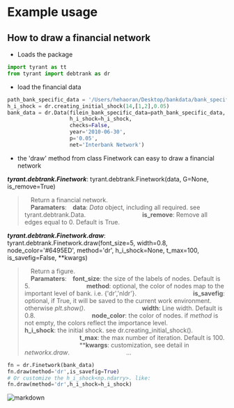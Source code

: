 <!-- markdownlint-disable MD033 -->
# Example usage

## How to draw a financial network

* Loads the package

```python
import tyrant as tt
from tyrant import debtrank as dr
```

* load the financial data

```python
path_bank_specific_data = '/Users/hehaoran/Desktop/bankdata/bank_specific_data(2010, 6, 30).csv'
h_i_shock = dr.creating_initial_shock(14,[1,2],0.05)
bank_data = dr.Data(filein_bank_specific_data=path_bank_specific_data,
                    h_i_shock=h_i_shock,
                    checks=False,
                    year='2010-06-30',
                    p='0.05',
                    net='Interbank Network')
```

* the 'draw' method from class Finetwork can easy to draw a financial network

***tyrant.debtrank.Finetwork***:
tyrant.debtrank.Finetwork(data, G=None, is_remove=True)
> &emsp;Return a financial network.  
&emsp;**Paramaters**:&emsp;**data**: *Data* object, including all required. see tyrant.debtrank.Data.
&emsp;&emsp;&emsp;&emsp;&emsp;&emsp;&emsp;&emsp;&emsp;**is_remove**: Remove all edges equal to 0. Default is True.

***tyrant.debtrank.Finetwork.draw***:
tyrant.debtrank.Finetwork.draw(font_size=5, width=0.8, node_color='#6495ED', method='dr', h_i_shock=None, t_max=100, is_savefig=False, **kwargs)
> &emsp;Return a figure.  
&emsp;**Paramaters**:&emsp;**font_size**: the size of the labels of nodes. Default is 5.
&emsp;&emsp;&emsp;&emsp;&emsp;&emsp;&emsp;&emsp;&emsp;**method**: optional, the color of nodes map to the important level of bank. i.e. {'dr','nldr'}.
&emsp;&emsp;&emsp;&emsp;&emsp;&emsp;&emsp;&emsp;&emsp;**is_savefig**: optional, if True, it will be saved to the current work environment. otherwise *plt.show()*.
&emsp;&emsp;&emsp;&emsp;&emsp;&emsp;&emsp;&emsp;&emsp;**width**: Line width. Default is 0.8.
&emsp;&emsp;&emsp;&emsp;&emsp;&emsp;&emsp;&emsp;&emsp;**node_color**: the color of nodes. if *method* is not empty, the colors reflect the importance level.
&emsp;&emsp;&emsp;&emsp;&emsp;&emsp;&emsp;&emsp;&emsp;**h_i_shock**: the initial shock. see dr.creating_initial_shock().
&emsp;&emsp;&emsp;&emsp;&emsp;&emsp;&emsp;&emsp;&emsp;**t_max**: the max number of iteration. Default is 100.
&emsp;&emsp;&emsp;&emsp;&emsp;&emsp;&emsp;&emsp;&emsp;****kwargs**: customization, see detail in *networkx.draw*.
&emsp;&emsp;&emsp;&emsp;&emsp;&emsp;&emsp;&emsp;&emsp;...

```python
fn = dr.Finetwork(bank_data)
fn.draw(method='dr',is_savefig=True)
# Or customize the h_i_shock<np.ndarry>. like:
fn.draw(method='dr',h_i_shock=h_i_shock)
```

![markdown](https://raw.githubusercontent.com/hehaoran-ori/Tyrant/master/tools/InterbankNetwork20100630.png)
